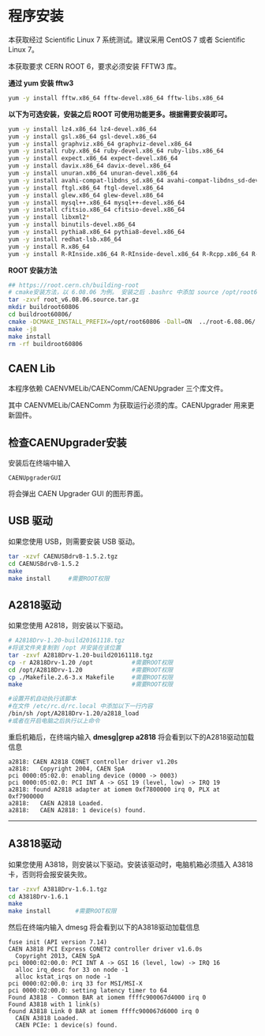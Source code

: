 <!-- INSTALL.md --- 
;; 
;; Description: 
;; Author: Hongyi Wu(吴鸿毅)
;; Email: wuhongyi@qq.com 
;; Created: 二 1月 15 23:47:26 2019 (+0800)
;; Last-Updated: 三 1月 16 14:17:03 2019 (+0800)
;;           By: Hongyi Wu(吴鸿毅)
;;     Update #: 3
;; URL: http://wuhongyi.cn -->

# 程序安装

本获取经过 Scientific Linux 7 系统测试。建议采用 CentOS 7 或者 Scientific Linux 7。

本获取要求 CERN ROOT 6，要求必须安装 FFTW3 库。

**通过 yum 安装 fftw3**

```bash
yum -y install fftw.x86_64 fftw-devel.x86_64 fftw-libs.x86_64
```

**以下为可选安装，安装之后 ROOT 可使用功能更多。根据需要安装即可。**

```bash
yum -y install lz4.x86_64 lz4-devel.x86_64
yum -y install gsl.x86_64 gsl-devel.x86_64
yum -y install graphviz.x86_64 graphviz-devel.x86_64
yum -y install ruby.x86_64 ruby-devel.x86_64 ruby-libs.x86_64
yum -y install expect.x86_64 expect-devel.x86_64
yum -y install davix.x86_64 davix-devel.x86_64
yum -y install unuran.x86_64 unuran-devel.x86_64
yum -y install avahi-compat-libdns_sd.x86_64 avahi-compat-libdns_sd-devel.x86_64
yum -y install ftgl.x86_64 ftgl-devel.x86_64
yum -y install glew.x86_64 glew-devel.x86_64
yum -y install mysql++.x86_64 mysql++-devel.x86_64
yum -y install cfitsio.x86_64 cfitsio-devel.x86_64
yum -y install libxml2*
yum -y install binutils-devel.x86_64
yum -y install pythia8.x86_64 pythia8-devel.x86_64
yum -y install redhat-lsb.x86_64
yum -y install R.x86_64
yum -y install R-RInside.x86_64 R-RInside-devel.x86_64 R-Rcpp.x86_64 R-Rcpp-devel.x86_64
```

**ROOT 安装方法**

```bash
## https://root.cern.ch/building-root
# cmake安装方法，以 6.08.06 为例。 安装之后 .bashrc 中添加 source /opt/root60806/bin/thisroot.sh
tar -zxvf root_v6.08.06.source.tar.gz
mkdir buildroot60806
cd buildroot60806/
cmake -DCMAKE_INSTALL_PREFIX=/opt/root60806 -Dall=ON  ../root-6.08.06/
make -j8
make install
rm -rf buildroot60806
```





## CAEN Lib

本程序依赖 CAENVMELib/CAENComm/CAENUpgrader 三个库文件。

其中 CAENVMELib/CAENComm 为获取运行必须的库。CAENUpgrader 用来更新固件。



## 检查CAENUpgrader安装

安装后在终端中输入 
```
CAENUpgraderGUI
```
将会弹出 CAEN Upgrader GUI 的图形界面。


## USB 驱动

如果您使用 USB，则需要安装 USB 驱动。

```bash
tar -xzvf CAENUSBdrvB-1.5.2.tgz
cd CAENUSBdrvB-1.5.2
make
make install     #需要ROOT权限
```

## A2818驱动

如果您使用 A2818，则安装以下驱动。

```bash
# A2818Drv-1.20-build20161118.tgz
#将该文件夹复制到 /opt 并安装在该位置
tar -zxvf A2818Drv-1.20-build20161118.tgz
cp -r A2818Drv-1.20 /opt           #需要ROOT权限
cd /opt/A2818Drv-1.20              #需要ROOT权限
cp ./Makefile.2.6-3.x Makefile     #需要ROOT权限
make                               #需要ROOT权限

#设置开机自动执行该脚本
#在文件 /etc/rc.d/rc.local 中添加以下一行内容
/bin/sh /opt/A2818Drv-1.20/a2818_load
#或者在开启电脑之后执行以上命令
```

重启机箱后，在终端内输入 **dmesg|grep a2818** 将会看到以下的A2818驱动加载信息

```
a2818: CAEN A2818 CONET controller driver v1.20s
a2818:   Copyright 2004, CAEN SpA
pci 0000:05:02.0: enabling device (0000 -> 0003)
pci 0000:05:02.0: PCI INT A -> GSI 19 (level, low) -> IRQ 19
a2818: found A2818 adapter at iomem 0xf7800000 irq 0, PLX at 0xf7900000
a2818:   CAEN A2818 Loaded.
a2818:   CAEN A2818: 1 device(s) found.
```

----

## A3818驱动

如果您使用 A3818，则安装以下驱动。安装该驱动时，电脑机箱必须插入 A3818 卡，否则将会报安装失败。

```bash
tar -zxvf A3818Drv-1.6.1.tgz
cd A3818Drv-1.6.1
make 
make install       #需要ROOT权限
```

然后在终端内输入 dmesg 将会看到以下的A3818驱动加载信息

```
fuse init (API version 7.14)
CAEN A3818 PCI Express CONET2 controller driver v1.6.0s
  Copyright 2013, CAEN SpA
pci 0000:02:00.0: PCI INT A -> GSI 16 (level, low) -> IRQ 16
  alloc irq_desc for 33 on node -1
  alloc kstat_irqs on node -1
pci 0000:02:00.0: irq 33 for MSI/MSI-X
pci 0000:02:00.0: setting latency timer to 64
Found A3818 - Common BAR at iomem ffffc900067d4000 irq 0
Found A3818 with 1 link(s)
found A3818 Link 0 BAR at iomem ffffc900067d6000 irq 0
  CAEN A3818 Loaded.
  CAEN PCIe: 1 device(s) found.
```





<!-- INSTALL.md ends here -->
